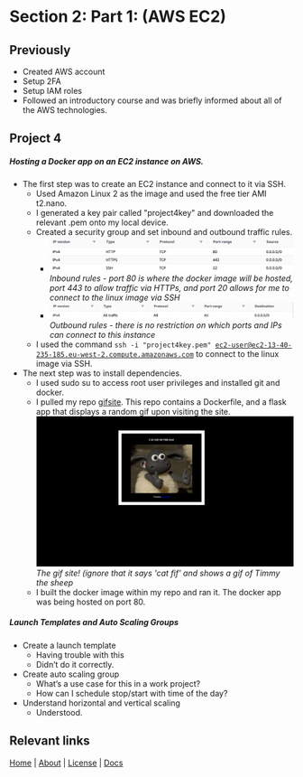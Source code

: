 # Section 2: Part 1: (AWS EC2)

## Previously
- Created AWS account
- Setup 2FA
- Setup IAM roles
- Followed an introductory course and was briefly informed about all of the AWS technologies.
## Project 4
##### Hosting a Docker app on an EC2 instance on AWS. 
- The first step was to create an EC2 instance and connect to it via SSH. 
    - Used Amazon Linux 2 as the image and used the free tier AMI t2.nano.
    - I generated a key pair called "project4key" and downloaded the relevant .pem onto my local device.
    - Created a security group and set inbound and outbound traffic rules. 
        - ![Inbound Rules](/images/InboundRulesP4.png)
        *Inbound rules - port 80 is where the docker image will be hosted, port 443 to allow traffic via HTTPs, and port 20 allows for me to connect to the linux image via SSH*
        - ![Outbound Rules](/images/OutboundRulesP4.png)
        *Outbound rules - there is no restriction on which ports and IPs can connect to this instance*
    - I used the command <code>ssh -i "project4key.pem" ec2-user@ec2-13-40-235-185.eu-west-2.compute.amazonaws.com</code> to connect to the linux image via SSH. 
- The next step was to install dependencies.
    - I used sudo su to access root user privileges and installed git and docker.
    - I pulled my repo [gifsite]("github.com/gitsugatensho/gifsite). This repo contains a Dockerfile, and a flask app that displays a random gif upon visiting the site. 
    ![Gifsite](/images/GifSite.png)
    *The gif site! (ignore that it says 'cat fif' and shows a gif of Timmy the sheep*
    - I built the docker image within my repo and ran it. The docker app was being hosted on port 80.


##### Launch Templates and Auto Scaling Groups
- Create a launch template 
    - Having trouble with this
    - Didn’t do it correctly.
- Create auto scaling group 
    - What’s a use case for this in a work project?
    - How can I schedule stop/start with time of the day?
- Understand horizontal and vertical scaling 
    - Understood.



## Relevant links

[Home](/index) | [About](/about) | [License](/license) | [Docs](/section1)
